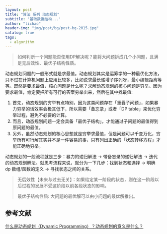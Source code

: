 ```yaml
---
layout: post
title: "算法 系列 动态规划"
subtitle: '基础数据结构...'
author: "lichao"
header-img: "img/post/bg/post-bg-2015.jpg"
catalog: true
tags:
  - algorithm
---
```


> 如何判断一个问题能否使用DP解决呢？能将大问题拆成几个小问题，且满足无后效性、最优子结构性质。

动态规划问题的⼀般形式就是求最值。动态规划其实是运筹学的⼀种最优化⽅法，只不过在计算机问题上应⽤⽐较多，⽐如说求最⻓递增⼦序列呀，最⼩编辑距离等等。既然是要求最值，核⼼问题是什么呢？求解动态规划的核⼼问题是穷举。因为要求最值，肯定要把所有可⾏的答案穷举出来，然后在其中找最值:

1. ⾸先，动态规划的穷举有点特别，因为这类问题存在「重叠⼦问题」，如果暴⼒穷举的话效率会极其低下，所以需要「备忘录」或者「DP table」来优化穷举过程，避免不必要的计算。
2. ⽽且，动态规划问题⼀定会具备「最优⼦结构」，才能通过⼦问题的最值得到原问题的最值。
3. 另外，虽然动态规划的核⼼思想就是穷举求最值，但是问题可以千变万化，穷举所有可⾏解其实并不是⼀件容易的事，只有列出正确的「状态转移⽅程」才能正确地穷举。

动态规划的⼀般流程就是三步：暴⼒的递归解法 -> 带备忘录的递归解法 -> 迭代的动态规划解法。就思考流程来说，就分为⼀下⼏步：找到状态和选择 -> 明确 dp 数组/函数的定义 -> 寻找状态之间的关系。

> 无后效性【未来与过去无关】：如果给定某一阶段的状态，则在这一阶段以后过程的发展不受这阶段以前各段状态的影响。
>
> 最优子结构性质: 大问题的最优解可以由小问题的最优解推出。

## 参考文献

[什么是动态规划（Dynamic Programming）？动态规划的意义是什么？](https://www.zhihu.com/question/23995189)

